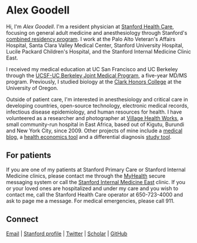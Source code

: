 <html>
<head>
<link rel="stylesheet" href="style.css">
<title> Alex Goodell </title>
</head>
<body>

<!-- <div id="htop">
    <img src="imgs/headshot.jpg" /> 
    <div id="mid">
    </div>
</div> -->

# Alex Goodell 

Hi, I'm *Alex Goodell*. I'm a resident physician at [Stanford Health Care](http://stanfordhealthcare.org), focusing on general adult medicine and anesthesiology through Stanford's [combined residency program](https://med.stanford.edu/anesthesia/education/residency/combined-med-anes.html#program-information). I work at the Palo Alto Veteran's Affairs Hospital, Santa Clara Valley Medical Center, Stanford University Hospital, Lucile Packard Children's Hospital, and the Stanford Internal Medicine Clinic East.

I received my medical education at UC San Francisco and UC Berkeley through the [UCSF-UC Berkeley Joint Medical Program](http://sph.berkeley.edu/jmp/home), a five-year MD/MS program. Previously, I studied biology at the [Clark Honors College](https://honors.uoregon.edu) at the University of Oregon.

Outside of patient care, I'm interested in anesthesiology and critical care in developing countries, open-source technology, electronic medical records, infectious disease epidemiology, and human resources for health. I have volunteered as a researcher and photographer at [Village Health Works](http://villagehealthworks.org), a small community-run hospital in East Africa, based out of  Kigutu, Burundi and New York City, since 2009. Other projects of mine include a [medical blog](http://iatreum.com/), a [health economics tool](http://globalhealthdecisions.org) and a differential diagnosis [study tool](https://github.com/differential-med).

## For patients
If you are one of my patients at Stanford Primary Care or Stanford Internal Medicine clinics, please contact me through the [MyHealth](https://myhealth.stanfordhealthcare.org) secure messaging system or call the [Stanford Internal Medicine East](https://stanfordhealthcare.org/medical-clinics/internal-medicine.html) clinic. If you or your loved ones are hospitalized and under my care and you wish to contact me, call the Stanford Health Care operator at 650-723-4000 and ask to page me a message. For medical emergencies, please call 911. 

## Connect

[Email](mailto:agoodell@stanford.edu) | [Stanford profile](https://profiles.stanford.edu/alex) | [Twitter](http://twitter.com/alexgoodell) | [Scholar](https://scholar.google.com/citations?user=8w7tSkgAAAAJ&hl=en) | [GitHub](https://github.com/alexgoodell)



<!-- ## Post-graduate training

- Residency in Anesthesiology, Jun 2019 - Jun 2023, Stanford Health Care & School of Medicine, Stanford University, Stanford, CA
- Residency in Internal Medicine, Jun 2019 - Jun 2023, Stanford Health Care & School of Medicine, Stanford University, Stanford, CA
- Internship in Internal Medicine Jun 2018 - Jun 2019, Stanford Health Care & School of Medicine, Stanford University, Stanford, CA

## Education

- Doctor of Medicine, May 2018, School of Medicine, UC San Francisco, San Francisco, CA
- Master of Science, Health and Medical Sciences, May 2016, Joint Medical Program, School of Public Health, UC Berkeley, Berkeley, CA
- Bachelor of Science with Thesis Distinction, Biology, June 2011, Clark Honors College, University of Oregon, Eugene, OR

## Publications

- Vreman, R.A., __Goodell, A.J.__, Rodriguez L.A., Lustig, R.H., and Kahn, J.G. (2017). Non-alcoholic fatty liver disease as a mediator of sugar effects; implications for the health and economic benefits of interventions in the US. BMJ Open 2017;7. PMID: 28775179
- Goodell, A.J., Kahn, J.G., Ndeki, S.S., Kaale, E., Kaaya, E.E., and Macfarlane, S.B. (2016). Modeling solutions to Tanzania’s physician workforce challenge. Glob. Health Action 9. PMID: 27357075.
- Mkony, C.A., Kaaya, E.E., Goodell, A.J., and Macfarlane, S.B. (2016). Where teachers are few: documenting available faculty in five Tanzanian medical schools. Glob. Health Action 9. PMID: 27741957.
- Goodell, A.J., Bloch, E., Simon, M.S., Shaz, B., and Custer, B. (2016). Babesia screening: the importance of reporting and calibration in cost-effectiveness models. Transfusion 56, 774–775. PMID: 26954454.
- Goodell, A.J., Bloch, E.M., Krause, P.J., and Custer, B. (2014). Costs, consequences, and cost-effectiveness of strategies for Babesia microti donor screening of the US blood supply. Transfusion 54, 2245–2257. PMID: 25109338.
- Masalu, J.R., Aboud, M., Moshi, M.J., Mugusi, F., Kamuhabwa, A., Mgimwa, N., Freeman, P., Goodell, A.J., Kaaya, E.E., and Macfarlane, S.B. (2012). An institutional research agenda: Focusing university expertise in Tanzania on national health priorities. J. Public Health Policy 33, S186–S201. PMID: 23254843.
- Pemba, S., Macfarlane, S.B., Mpembeni, R., Goodell, A.J., and Kaaya, E.E. (2012). Tracking university graduates in the workforce: Information to improve education and health systems in Tanzania. J. Public Health Policy S202–S215. PMID: 23254844.
 -->








</body>
</html>